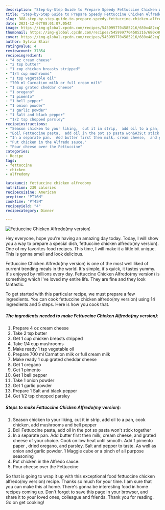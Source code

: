 ```yaml
---
description: "Step-by-Step Guide to Prepare Speedy Fettuccine Chicken Alfredo(my version)"
title: "Step-by-Step Guide to Prepare Speedy Fettuccine Chicken Alfredo(my version)"
slug: 388-step-by-step-guide-to-prepare-speedy-fettuccine-chicken-alfredomy-version
date: 2021-12-07T08:01:07.054Z
image: https://img-global.cpcdn.com/recipes/5459997704585216/680x482cq70/fettuccine-chicken-alfredomy-version-recipe-main-photo.jpg
thumbnail: https://img-global.cpcdn.com/recipes/5459997704585216/680x482cq70/fettuccine-chicken-alfredomy-version-recipe-main-photo.jpg
cover: https://img-global.cpcdn.com/recipes/5459997704585216/680x482cq70/fettuccine-chicken-alfredomy-version-recipe-main-photo.jpg
author: Sylvia Blair
ratingvalue: 4
reviewcount: 37854
recipeingredient:
- "4 oz cream cheese"
- "2 tsp butter"
- "1 cup chicken breasts stripped"
- "1/4 cup mushrooms"
- "1 tsp vegetable oil"
- "700 ml Carnation milk or full cream milk"
- "1 cup grated cheddar cheese"
- "1 oregano"
- "1 pimento"
- "1 bell pepper"
- "1 onion powder"
- "1 garlic powder"
- "1 Salt and black pepper"
- "1/2 tsp chopped parsley"
recipeinstructions:
- "Season chicken to your liking,  cut it in strip,  add oil to a pan,  cook chicken,  add mushrooms  and bell pepper"
- "Boil Fettuccine pasta,  add oil in the pot so pasta won&#39;t stick together"
- "In a separate pan.  Add butter first then milk, cream cheese,  and grated cheese of your choice.   Cook on low heat until smooth.  Add 1 pimento paper ,  dried oregano,  and parsley. Salt and pepper to taste.  As well as onion and garlic powder. 1 Maggie cube or a pinch of all purpose seasoning"
- "Put chicken in the Alfredo sauce."
- "Pour cheese over the Fettuccine"
categories:
- Recipe
tags:
- fettuccine
- chicken
- alfredomy

katakunci: fettuccine chicken alfredomy 
nutrition: 239 calories
recipecuisine: American
preptime: "PT16M"
cooktime: "PT45M"
recipeyield: "4"
recipecategory: Dinner

---
```



![Fettuccine Chicken Alfredo(my version)](https://img-global.cpcdn.com/recipes/5459997704585216/680x482cq70/fettuccine-chicken-alfredomy-version-recipe-main-photo.jpg)

Hey everyone, hope you're having an amazing day today. Today, I will show you a way to prepare a special dish, fettuccine chicken alfredo(my version). One of my favorites food recipes. This time, I will make it a little bit unique. This is gonna smell and look delicious.

Fettuccine Chicken Alfredo(my version) is one of the most well liked of current trending meals in the world. It's simple, it's quick, it tastes yummy. It's enjoyed by millions every day. Fettuccine Chicken Alfredo(my version) is something which I've loved my entire life. They are fine and they look fantastic.




To get started with this particular recipe, we must prepare a few ingredients. You can cook fettuccine chicken alfredo(my version) using 14 ingredients and 5 steps. Here is how you cook that.

<!--inarticleads1-->

##### The ingredients needed to make Fettuccine Chicken Alfredo(my version):

1. Prepare 4 oz cream cheese
1. Take 2 tsp butter
1. Get 1 cup chicken breasts stripped
1. Take 1/4 cup mushrooms
1. Make ready 1 tsp vegetable oil
1. Prepare 700 ml Carnation milk or full cream milk
1. Make ready 1 cup grated cheddar cheese
1. Get 1 oregano
1. Get 1 pimento
1. Get 1 bell pepper
1. Take 1 onion powder
1. Get 1 garlic powder
1. Prepare 1 Salt and black pepper
1. Get 1/2 tsp chopped parsley




<!--inarticleads2-->

##### Steps to make Fettuccine Chicken Alfredo(my version):

1. Season chicken to your liking,  cut it in strip,  add oil to a pan,  cook chicken,  add mushrooms  and bell pepper
1. Boil Fettuccine pasta,  add oil in the pot so pasta won&#39;t stick together
1. In a separate pan.  Add butter first then milk, cream cheese,  and grated cheese of your choice.   Cook on low heat until smooth.  Add 1 pimento paper ,  dried oregano,  and parsley. Salt and pepper to taste.  As well as onion and garlic powder. 1 Maggie cube or a pinch of all purpose seasoning
1. Put chicken in the Alfredo sauce.
1. Pour cheese over the Fettuccine




So that is going to wrap it up with this exceptional food fettuccine chicken alfredo(my version) recipe. Thanks so much for your time. I am sure that you can make this at home. There's gonna be interesting food in home recipes coming up. Don't forget to save this page in your browser, and share it to your loved ones, colleague and friends. Thank you for reading. Go on get cooking!
